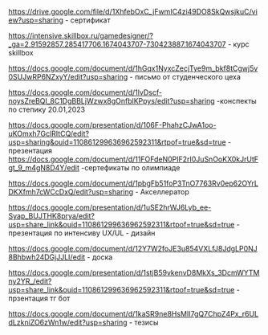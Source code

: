 https://drive.google.com/file/d/1XhfebOxC_jFwmIC4zi49DO8SkQwsjkuC/view?usp=sharing -  сертификат 

https://intensive.skillbox.ru/gamedesigner/?_ga=2.91592857.285417706.1674043707-730423887.1674043707 - курс skillbox

https://docs.google.com/document/d/1hGqx1NyxcZecjTye9m_bkf8tCgwj5v0SUJwRP6NZxyY/edit?usp=sharing - письмо от студенческого цеха 

https://docs.google.com/document/d/1lvDscf-noysZreBQI_8C1DgBBLjWzwx8gOnfblKPpys/edit?usp=sharing -конспекты по степику 20.01,2023

https://docs.google.com/presentation/d/106F-PhahzCJwA1oo-uKOmxh7GclRItCQ/edit?usp=sharing&ouid=110861299636962592311&rtpof=true&sd=true - презентация 
https://docs.google.com/document/d/11FOFdeN0PIF2rI0JuSnOoKX0kJrUtFgt_9_m4gN8D4Y/edit -сертефикаты по олимпиаде 


https://docs.google.com/document/d/1pbgFb51foP3TnO7763Rv0ep62OYrLDKXfmh7cWCcDxQ/edit?usp=sharing - Акселлератор 


https://docs.google.com/presentation/d/1uSE2hrWJ6Lyb_ee-Syap_BUJTHK8prya/edit?usp=share_link&ouid=110861299636962592311&rtpof=true&sd=true - презентация по интенсиву UX/UL - дизайн 

https://docs.google.com/document/d/12Y7W2foJE3u854VXLfJ8JdgLP0NJ8Bhbwh24DGjJJLI/edit - доска

https://docs.google.com/presentation/d/1stjB59vkenvD8MkXs_3DcmWYTMny2YR_/edit?usp=share_link&ouid=110861299636962592311&rtpof=true&sd=true - прзентация тг бот

https://docs.google.com/document/d/1kaSR9ne8HsMII7gQ7ChpZ4Px_r6ULdLzkniZO6zWn1w/edit?usp=sharing - тезисы

